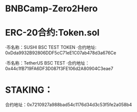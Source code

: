 # BNBCamp-Zero2Hero

# ERC-20合约:Token.sol
·币名称：SUSHI BSC TEST TOKEN
·合约地址: 0xDda9932B92806DDF5cC71eE1C07ab478d3a676Ce

·币名称：TetherUS BSC TEST 
·合约地址：0x44c1fB719FA6DF3D087f3FE106d2A80904C3eae7

# STAKING：
合约地址：0x7210927a988bad54c1176d34d3c53f5fe2a058b4
